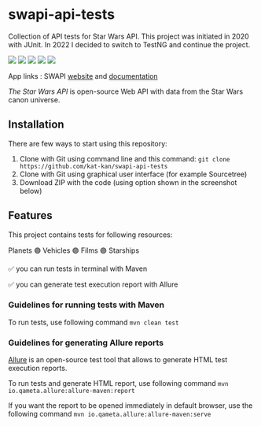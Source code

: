 # swapi-api-tests

Collection of API tests for Star Wars API. This project was initiated in 2020 with JUnit. In 2022 I decided to switch to TestNG and continue the project.

![](https://img.shields.io/badge/Code-Java%2017-informational?style=flat&color=blueviolet)
![](https://img.shields.io/badge/Framework-TestNG-informational?style=flat&&color=blueviolet)
![](https://img.shields.io/badge/Library-REST%20Assured-informational?style=flat&&color=blueviolet)
![](https://img.shields.io/badge/Library-AssertJ-informational?style=flat&&color=blueviolet)
![](https://img.shields.io/badge/Library-Allure-informational?style=flat&&color=blueviolet)

App links : SWAPI [website](https://swapi.dev/) and [documentation](https://swapi.dev/documentation)

*The Star Wars API* is open-source Web API with data from the Star Wars canon universe.

## Installation

There are few ways to start using this repository:
1. Clone with Git using command line and this command: `git clone https://github.com/kat-kan/swapi-api-tests`
2. Clone with Git using graphical user interface (for example Sourcetree)
3. Download ZIP with the code (using option shown in the screenshot below)
## Features

This project contains tests for following resources:

Planets :purple_circle: Vehicles :purple_circle: Films :purple_circle: Starships

:white_check_mark: you can run tests in terminal with Maven

:white_check_mark: you can generate test execution report with Allure

### Guidelines for running tests with Maven

To run tests, use following command
`mvn clean test`

### Guidelines for generating Allure reports

[Allure](http://allure.qatools.ru/) is an open-source test tool that allows to generate HTML test execution reports.

To run tests and generate HTML report, use following command
`mvn io.qameta.allure:allure-maven:report`

If you want the report to be opened immediately in default browser, use the following command
`mvn io.qameta.allure:allure-maven:serve`

